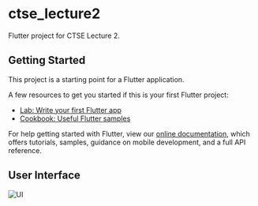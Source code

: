 # ctse_lecture2

Flutter project for CTSE Lecture 2.

## Getting Started

This project is a starting point for a Flutter application.

A few resources to get you started if this is your first Flutter project:

- [Lab: Write your first Flutter app](https://flutter.dev/docs/get-started/codelab)
- [Cookbook: Useful Flutter samples](https://flutter.dev/docs/cookbook)

For help getting started with Flutter, view our
[online documentation](https://flutter.dev/docs), which offers tutorials,
samples, guidance on mobile development, and a full API reference.

## User Interface

![UI](https://github.com/paradocx96/SE4010-CTSE/blob/main/ctse_lecture2/ui/img.png "User Interface")  
